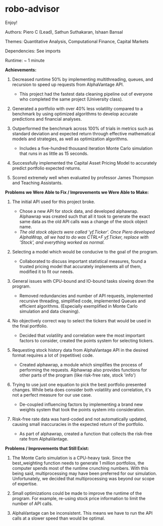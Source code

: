 # robo-advisor

Enjoy!

Authors: Piero C (Lead), Sathun Suthakaran, Ishaan Bansal

Themes: Quantitative Analysis, Computational Finance, Capital Markets

Dependencies: See imports

Runtime: ~ 1 minute

<b>Achievements:</b>

1. Decreased runtime 50% by implementing multithreading, queues, and recursion to speed up requests from AlphaVantage API.
    - This project had the fastest data cleaning pipeline out of everyone who completed the same project (University class).

2. Generated a portfolio with over 40% less volatility compared to a benchmark by using optimized algorithms to develop accurate predictions and financial analyses.

3. Outperformed the benchmark across 100% of trials in metrics such as standard deviation and expected return through effective mathematical models and strategies, as well as optimization algorithms.
    - Includes a five-hundred thousand iteration Monte Carlo simulation that runs in as little as 15 seconds.

4. Successfully implemented the Capital Asset Pricing Model to accurately predict portfolio expected returns.

5. Scored extremely well when evaluated by professor James Thompson and Teaching Assistants.

<b>Problems we Were Able to Fix / Improvements we Were Able to Make:</b>

1. The initial API used for this project broke.
    - Chose a new API for stock data, and developed alphawrap. Alphawrap was created such that all it took to generate the exact same data as the old API calls was a change of the stock object name.
    -    <i>The old stock objects were called 'yf.Ticker'. Once Piero developed AlphaWrap, all we had to do was CTRL+F yf.Ticker, replace with 'Stock', and everything worked as normal.</i>

2. Selecting a model which would be conducive to the goal of the program.
    - Collaborated to discuss important statistical measures, found a trusted pricing model that accurately implements all of them, modified it to fit our needs.

3. General issues with CPU-bound and IO-bound tasks slowing down the program.
    - Removed redundancies and number of API requests, implemented recursive threading, simplified code, implemented Queues and efficient algorithms. (Especially exemplified in Monte Carlo simulation and data cleaning).

4. No objectively correct way to select the tickers that would be used in the final portfolio.
    - Decided that volatility and correlation were the most important factors to consider, created the points system for selecting tickers.

5. Requesting stock history data from AlphaVantage API in the desired format requires a lot of (repetitive) code.
    - Created alphawrap, a module which simplifies the process of performing the requests. Alphawrap also provides functions for other parts of the program (like risk-free rate, stock 'info')

6. Trying to use just one equation to pick the best portfolio presented changes. While beta does consider both volatility and correlation, it's not a perfect measure for our use case. 
    - De-coupled influencing factors by implementing a brand new weights system that took the points system into consideration.

7. Risk-free rate data was hard-coded and not automatically updated, causing small inaccuracies in the expected return of the portfolio.
    - As part of alphawrap, created a function that collects the risk-free rate from AlphaVantage.

<b>Problems / Improvements that Still Exist:</b>

1. The Monte Carlo simulation is a CPU-heavy task. Since the best_weighting function needs to generate 1 million portfolios, the computer spends most of the runtime crunching numbers. With this being said, multiprocessing may have been preferred for our simulation. Unfortunately, we decided that multiprocessing was beyond our scope of expertise.

2. Small optimizations could be made to improve the runtime of the program. For example, re-using stock price information to limit the number of API calls.

3. AlphaVantage can be inconsistent. This means we have to run the API calls at a slower speed than would be optimal.
